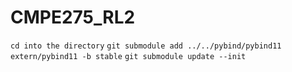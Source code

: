 # CMPE275_RL2

`cd into the directory`
`git submodule add ../../pybind/pybind11 extern/pybind11 -b stable`
`git submodule update --init`
